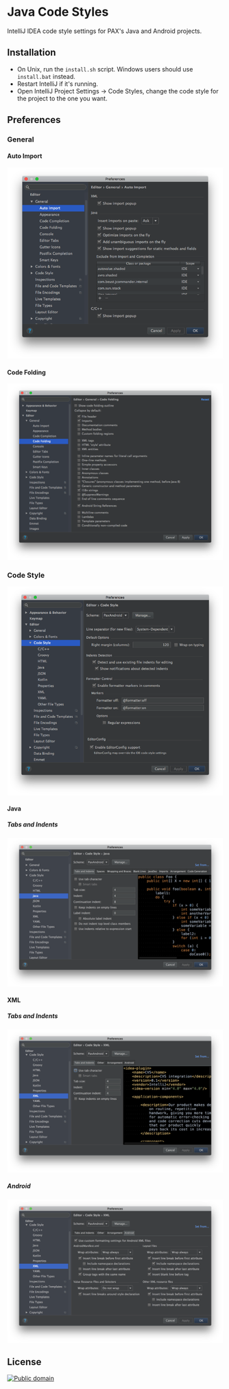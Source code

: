 Java Code Styles
================

IntelliJ IDEA code style settings for PAX's Java and Android projects.


Installation
------------

 * On Unix, run the `install.sh` script. Windows users should use `install.bat` instead.
 * Restart IntelliJ if it's running.
 * Open IntelliJ Project Settings -> Code Styles, change the code style for the
   project to the one you want.


Preferences
--------

### General

#### Auto Import

![Auto Import](artwork/general/auto_import.png)

#### Code Folding

![Code Folding](artwork/general/code_folding.png)

### Code Style

![Code Style](artwork/codestyles/code_style.png)

#### Java

##### Tabs and Indents

![Tabs and Indents](artwork/codestyles/java/tabs_and_indents.png)

#### XML

##### Tabs and Indents

![Tabs and Indents](artwork/codestyles/xml/tabs_and_indents.png)

##### Android

![Android](artwork/codestyles/xml/android.png)


License
-------

[![Public domain](https://licensebuttons.net/p/zero/1.0/88x31.png)](https://creativecommons.org/publicdomain/zero/1.0/legalcode)
